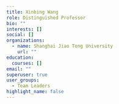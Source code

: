 ```yaml
---
title: Xinbing Wang
role: Distinguished Professor
bio: ""
interests: []
social: []
organizations:
  - name: Shanghai Jiao Tong University
    url: ""
education:
  courses: []
email: ""
superuser: true
user_groups:
  - Team Leaders
highlight_name: false
---
```

